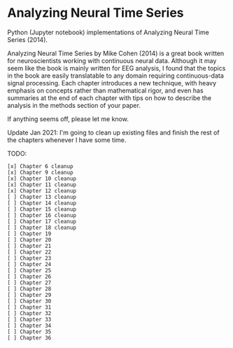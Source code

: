 # Analyzing Neural Time Series

Python (Jupyter notebook) implementations of Analyzing Neural Time Series (2014).

Analyzing Neural Time Series by Mike Cohen (2014) is a great book written for neuroscientists working with continuous neural data. 
Although it may seem like the book is mainly written for EEG analysis, I found that the topics in the book are easily translatable to any domain requiring continuous-data signal processing.
Each chapter introduces a new technique, with heavy emphasis on concepts rather than mathematical rigor, and even has summaries at the end of each chapter with tips on how to describe the analysis in the methods section of your paper.

If anything seems off, please let me know.

Update Jan 2021: I'm going to clean up existing files and finish the rest of the chapters whenever I have some time. 

TODO: 

    [x] Chapter 6 cleanup
    [x] Chapter 9 cleanup
    [x] Chapter 10 cleanup
    [x] Chapter 11 cleanup
    [x] Chapter 12 cleanup
    [ ] Chapter 13 cleanup
    [ ] Chapter 14 cleanup
    [ ] Chapter 15 cleanup
    [ ] Chapter 16 cleanup
    [ ] Chapter 17 cleanup
    [ ] Chapter 18 cleanup
    [ ] Chapter 19 
    [ ] Chapter 20 
    [ ] Chapter 21 
    [ ] Chapter 22 
    [ ] Chapter 23 
    [ ] Chapter 24 
    [ ] Chapter 25 
    [ ] Chapter 26 
    [ ] Chapter 27 
    [ ] Chapter 28 
    [ ] Chapter 29 
    [ ] Chapter 30 
    [ ] Chapter 31 
    [ ] Chapter 32 
    [ ] Chapter 33 
    [ ] Chapter 34 
    [ ] Chapter 35 
    [ ] Chapter 36 
